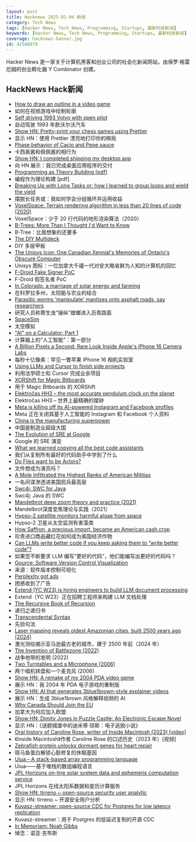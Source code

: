 ```yaml
---
layout: post
title: Hacknews 2025-01-04 新闻
category: Tech News
tags: [Hacker News, Tech News, Programming, Startups, 最新科技新闻]
keywords: [Hacker News, Tech News, Programming, Startups, 最新科技新闻]
coverage: hacknews-banner.jpg
id: 42586879
---
```


Hacker News 是一家关于计算机黑客和创业公司的社会化新闻网站，由保罗·格雷厄姆的创业孵化器 Y Combinator 创建。

## HackNews Hack新闻

- [How to draw an outline in a video game](https://ameye.dev/notes/rendering-outlines/)
- 如何在视频游戏中绘制轮廓
- [Self driving 1993 Volvo with open pilot](https://practicapp.com/carbagepilot-part1/)
- 自动驾驶 1993 年款沃尔沃汽车
- [Show HN: Pretty-print your chess games using Prettier](https://github.com/gmasclet/prettier-plugin-pgn)
- 显示 HN：使用 Prettier 漂亮地打印你的棋局
- [Phase behavior of Cacio and Pepe sauce](https://arxiv.org/abs/2501.00536)
- 卡西奥酱和佩佩酱的相行为
- [Show HN: I completed shipping my desktop app](https://pimosa.app/)
- 向 HN 展示：我已完成桌面应用程序的交付
- [Programming as Theory Building [pdf]](https://pages.cs.wisc.edu/~remzi/Naur.pdf)
- 编程作为理论构建 [pdf]
- [Breaking Up with Long Tasks or: how I learned to group loops and wield the yield](https://calendar.perfplanet.com/2024/breaking-up-with-long-tasks-or-how-i-learned-to-group-loops-and-wield-the-yield/)
- 摆脱长任务或：我如何学会分组循环并运用收益
- [VoxelSpace: Terrain rendering algorithm in less than 20 lines of code (2020)](https://github.com/s-macke/VoxelSpace)
- VoxelSpace：少于 20 行代码的地形渲染算法（2020）
- [B-Trees: More Than I Thought I'd Want to Know](https://benjamincongdon.me/blog/2021/08/17/B-Trees-More-Than-I-Thought-Id-Want-to-Know/)
- B-Tree：比我想象的还要多
- [The DIY Multideck](https://diymultideck.mauri.app/manual/)
- DIY 多层甲板
- [The Unisys Icon: One Canadian Xennial's Memories of Ontario's Obscure Computer](https://postgamecontent.com/post/771726085147803648/the-unisys-icon-one-canadian-xennials-memories)
- Unisys 图标：一位加拿大千禧一代对安大略省鲜为人知的计算机的回忆
- [F-Droid Fake Signer PoC](https://github.com/obfusk/fdroid-fakesigner-poc)
- F-Droid 假签名者 PoC
- [In Colorado, a marriage of solar energy and farming](https://www.ksjd.org/2024-12-31/in-colorado-a-marriage-of-solar-energy-and-farming-provides-a-model-for-a-more-sustainable-future)
- 在科罗拉多州，太阳能与农业的结合
- [Parasitic worms 'manipulate' mantises onto asphalt roads, say researchers](https://mainichi.jp/english/articles/20241115/p2a/00m/0sc/009000c)
- 研究人员称寄生虫“操纵”螳螂进入沥青路面
- [SpaceSim](https://pavelsevecek.github.io/)
- 太空模拟
- ["AI" on a Calculator: Part 1](https://z80.me/blog/calculator-ai-part-1/)
- 计算器上的“人工智能”：第一部分
- [A Billion Pixels a Second: Rare Look Inside Apple's iPhone 16 Camera Labs](https://www.cnet.com/tech/mobile/a-billion-pixels-a-second-i-got-a-rare-look-inside-apples-secret-iphone-16-camera-labs/)
- 每秒十亿像素：罕见一瞥苹果 iPhone 16 相机实验室
- [Using LLMs and Cursor to finish side projects](https://zohaib.me/using-llms-and-cursor-for-finishing-projects-productivity/)
- 利用法学硕士和 Cursor 完成业余项目
- [XORShift for Magic Bitboards](https://www.strydr.net/articles/devlog-0x1)
- 用于 Magic Bitboards 的 XORShift
- [Elektročas HH3 – the most accurate pendulum clock on the planet](https://dvaluch.web.cern.ch/hh3/)
- Elektročas HH3 – 世界上最精确的摆钟
- [Meta is killing off its AI-powered Instagram and Facebook profiles](https://www.theguardian.com/technology/2025/jan/03/meta-ai-powered-instagram-facebook-profiles)
- Meta 正在关闭其基于人工智能的 Instagram 和 Facebook 个人资料
- [China is the manufacturing superpower](https://cepr.org/voxeu/columns/china-worlds-sole-manufacturing-superpower-line-sketch-rise)
- 中国是制造业超级大国
- [The Evolution of SRE at Google](https://www.usenix.org/publications/loginonline/evolution-sre-google)
- Google 的 SRE 演变
- [What we learned copying all the best code assistants](https://blog.val.town/blog/fast-follow/)
- 我们从复制所有最好的代码助手中学到了什么
- [Do Files want to be Actors?](https://lewiscampbell.tech/blog/250104.html)
- 文件想成为演员吗？
- [A Mole Infiltrated the Highest Ranks of American Militias](https://www.propublica.org/article/ap3-oath-keepers-militia-mole)
- 一名间谍渗透进美国民兵最高层
- [Swc4j: SWC for Java](https://github.com/caoccao/swc4j)
- Swc4j: Java 的 SWC
- [Mandelbrot deep zoom theory and practice (2021)](https://mathr.co.uk/blog/2021-05-14_deep_zoom_theory_and_practice.html)
- Mandelbrot深度变焦理论与实践（2021）
- [Hypso-2 satellite monitors harmful algae from space](https://phys.org/news/2025-01-hypso-satellite-algae-space.html)
- Hypso-2 卫星从太空监测有害藻类
- [How Saffron, a precious import, became an American cash crop](https://www.nytimes.com/2025/01/02/dining/saffron-farming-crop.html)
- 珍贵进口商品藏红花如何成为美国经济作物
- [Can LLMs write better code if you keep asking them to “write better code”?](https://minimaxir.com/2025/01/write-better-code/)
- 如果您不断要求 LLM 编写“更好的代码”，他们能编写出更好的代码吗？
- [Gource: Software Version Control Visualization](https://github.com/acaudwell/Gource)
- 来源：软件版本控制可视化
- [Perplexity got ads](https://twitter.com/damengchen/status/1875296442417607072)
- 困惑收到了广告
- [Extend (YC W23) is hiring engineers to build LLM document processing](https://jobs.ashbyhq.com/extend/9d4d8974-bd9b-432d-84ec-8268e5a8ed37)
- Extend（YC W23）正在招聘工程师来构建 LLM 文档处理
- [The Recursive Book of Recursion](https://inventwithpython.com/recursion/)
- 递归之递归书
- [Transcendental Syntax](https://github.com/engboris/transcendental-syntax)
- 先验句法
- [Laser mapping reveals oldest Amazonian cities, built 2500 years ago (2024)](https://www.science.org/content/article/laser-mapping-reveals-oldest-amazonian-cities-built-2500-years-ago)
- 激光测绘揭示亚马逊最古老的城市，建于 2500 年前（2024 年）
- [The Invention of Battlezone (2022)](https://spectrum.ieee.org/battlezone)
- 战争地带的发明 (2022)
- [Two Turntables and a Microphone (2006)](https://goodfuzzysounds.com/ma/docs/funnyversion.htm)
- 两个唱机转盘和一个麦克风 (2006)
- [Show HN: A remake of my 2004 PDA video game](https://nicollet.net/blog/darklaga/remake.html)
- 展示 HN：我 2004 年 PDA 电子游戏的重制版
- [Show HN: AI that generates 3blue1brown-style explainer videos](https://tma.live)
- 展示 HN：生成 3blue1brown 风格解释视频的 AI
- [Why Canada Should Join the EU](https://www.economist.com/europe/2025/01/02/why-canada-should-join-the-eu)
- 加拿大为何应加入欧盟
- [Show HN: Dimity Jones in Puzzle Castle: An Electronic Escape Novel](https://obnakwa.itch.io/dimityjones)
- 显示 HN：《谜题城堡中的迪米蒂·琼斯：电子逃脱小说》
- [Oral history of Caroline Rose, writer of Inside Macintosh (2023) [video]](https://www.youtube.com/watch?v=RikO_3jedlY)
- 《Inside Macintosh》作者 Caroline Rose 的口述历史（2023 年）[视频]
- [Zebrafish protein unlocks dormant genes for heart repair](https://www.hubrecht.eu/zebrafish-protein-unlocks-dormant-genes-for-heart-repair/)
- 斑马鱼蛋白解锁心脏修复的休眠基因
- [Uiua – A stack-based array programming language](https://www.uiua.org/)
- Uiua——基于堆栈的数组编程语言
- [JPL Horizons on-line solar system data and ephemeris computation service](https://ssd.jpl.nasa.gov/horizons/)
- JPL Horizo​​ns 在线太阳系数据和星历计算服务
- [Show HN: tirreno ~ open-source security user analytic](https://play.tirreno.com/login)
- 显示 HN: tirreno ~ 开源安全用户分析
- [Kuvasz-streamer: open-source CDC for Postgres for low latency replication](https://streamer.kuvasz.io/)
- Kuvasz-streamer：用于 Postgres 的低延迟复制的开源 CDC
- [In Memoriam: Noah Gibbs](https://blog.schwad.org/schwogs/6)
- 悼念：诺亚·吉布斯

